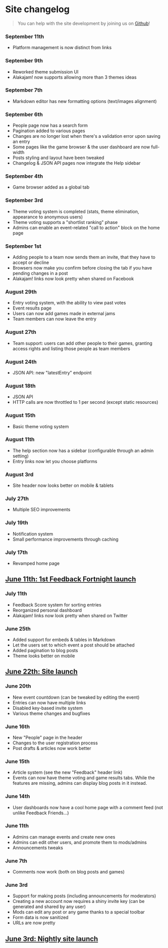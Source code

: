 # Site changelog

> You can help with the site development by joining us on [Github](https://github.com/mkalam-alami/alakajam)!

### September 11th

* Platform management is now distinct from links

### September 9th

* Reworked theme submission UI
* Alakajam! now supports allowing more than 3 themes ideas

### September 7th

* Markdown editor has new formatting options (text/images alignment)

### September 6th

* People page now has a search form
* Pagination added to various pages
* Changes are no longer lost when there's a validation error upon saving an entry
* Some pages like the game browser & the user dashboard are now full-width
* Posts styling and layout have been tweaked
* Changelog & JSON API pages now integrate the Help sidebar

### September 4th

* Game browser added as a global tab

### September 3rd

* Theme voting system is completed (stats, theme elimination, appearance to anonymous users)
* Theme voting supports a "shortlist ranking" phase
* Admins can enable an event-related "call to action" block on the home page

### September 1st

* Adding people to a team now sends them an invite, that they have to accept or decline
* Browsers now make you confirm before closing the tab if you have pending changes in a post
* Alakajam! links now look pretty when shared on Facebook

### August 29th

* Entry voting system, with the ability to view past votes
* Event results page
* Users can now add games made in external jams
* Team members can now leave the entry

### August 27th

* Team support: users can add other people to their games, granting access rights and listing those people as team members

### August 24th

* JSON API: new "latestEntry" endpoint

### August 18th

* JSON API
* HTTP calls are now throttled to 1 per second (except static resources)

### August 15th

* Basic theme voting system

### August 11th

* The help section now has a sidebar (configurable through an admin setting)
* Entry links now let you choose platforms

### August 3rd

* Site header now looks better on mobile & tablets

### July 27th

* Multiple SEO improvements

### July 19th

* Notification system
* Small performance improvements through caching

### July 17th

* Revamped home page

## [June 11th: 1st Feedback Fortnight launch](https://alakajam.com/post/5/introducing-feedback-fortnight)

### July 11th

* Feedback Score system for sorting entries
* Reorganized personal dashboard
* Alakajam! links now look pretty when shared on Twitter

### June 25th

* Added support for embeds & tables in Markdown
* Let the users set to which event a post should be attached
* Added pagination to blog posts
* Theme looks better on mobile

## [June 22th: Site launch](https://alakajam.com/post/2/welcome-to-alakajam)

### June 20th

* New event countdown (can be tweaked by editing the event)
* Entries can now have multiple links
* Disabled key-based invite system
* Various theme changes and bugfixes

### June 16th

* New "People" page in the header
* Changes to the user registration process
* Post drafts & articles now work better

### June 15th

* Article system (see the new "Feedback" header link)
* Events can now have theme voting and game results tabs. While the features are missing, admins can display blog posts in it instead.

### June 14th

* User dashboards now have a cool home page with a comment feed (not unlike Feedback Friends...)

### June 11th

* Admins can manage events and create new ones
* Admins can edit other users, and promote them to mods/admins
* Announcements tweaks

### June 7th

* Comments now work (both on blog posts and games)

### June 3rd

* Support for making posts (including announcements for moderators)
* Creating a new account now requires a shiny invite key (can be generated and shared by any user)
* Mods can edit any post or any game thanks to a special toolbar
* Form data is now sanitized
* URLs are now pretty

## [June 3rd: Nightly site launch](http://nightly.alakajam.com)
